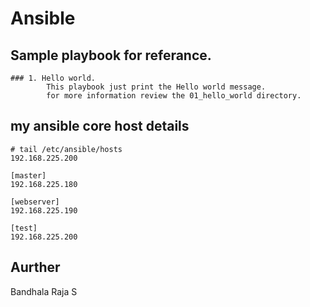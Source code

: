 # Ansible 

## Sample playbook for referance.


  ```
  ### 1. Hello world.
          This playbook just print the Hello world message.  
          for more information review the 01_hello_world directory.
  ```

## my ansible core host details 
  ```
# tail /etc/ansible/hosts
192.168.225.200

[master]
192.168.225.180

[webserver]
192.168.225.190

[test]
192.168.225.200

  ```



## Aurther
  Bandhala Raja S